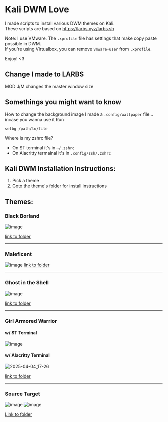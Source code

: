 # Kali DWM Love

I made scripts to install various DWM themes on Kali. <br>
These scripts are based on https://larbs.xyz/larbs.sh <br>

Note: I use VMware. The `.xprofile` file has settings that make copy paste possible in DWM.<br> 
If you're using Virtualbox, you can remove `vmware-user` from `.xprofile`.

Enjoy! <3 <br>



## Change I made to LARBS

MOD J/M changes the master window size

## Somethings you might want to know

How to change the background image 
I made a `.config/wallpaper` file... incase you wanna use it
Run
```
setbg /path/to/file
```

Where is my zshrc file?
- On ST terminal it's in `~/.zshrc`
- On Alacritty termainal it's in `.config/zsh/.zshrc`

## Kali DWM Installation Instructions:
1. Pick a theme
2. Goto the theme's folder for install instructions


## Themes:
### Black Borland
![image](https://github.com/user-attachments/assets/10538829-32da-47b0-8969-77167a429831)

[link to folder](https://github.com/blue-pho3nix/dwm-love/tree/main/black-borland)

---

### Maleficent
![image](https://github.com/user-attachments/assets/299d83af-78ff-4fa9-a95c-e8d0ff1fe16e)
[link to folder](https://github.com/blue-pho3nix/dwm-love/tree/main/maleficent)

---

### Ghost in the Shell
![image](https://github.com/user-attachments/assets/02f7fffc-b7cb-4eb9-980a-d1059aef3b28)

[link to folder](https://github.com/blue-pho3nix/dwm-love/tree/main/ghost-in-the-shell)

---

### Girl Armored Warrior
#### w/ ST Terminal

![image](https://github.com/user-attachments/assets/28a05c6f-3088-44b2-b03b-8e314a6a2330)


#### w/ Alacritty Terminal

![2025-04-04_17-26](https://github.com/user-attachments/assets/0c0d1a2a-25e5-44cb-94d9-a86b6df54db5)

[link to folder](https://github.com/blue-pho3nix/dwm-love/tree/main/girl-armored-warrior)

---

### Source Target

![image](https://github.com/user-attachments/assets/6a3edf70-e7ad-4ce8-9178-3926bea259cf)
![image](https://github.com/user-attachments/assets/4a4ba33b-f38f-4e29-a1dd-e0a1f4b3c323)

[Link to folder](https://github.com/blue-pho3nix/dwm-love/tree/main/source-target)
